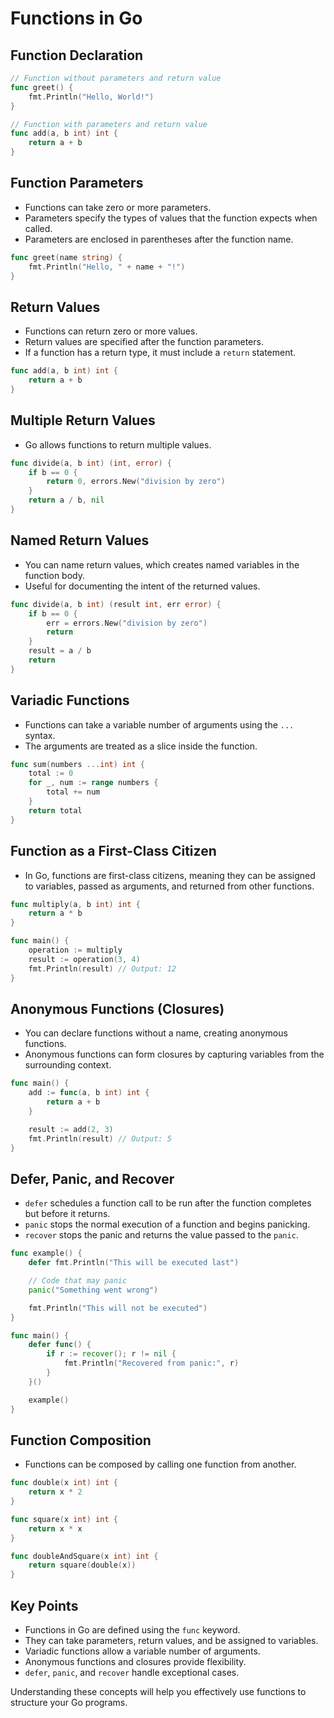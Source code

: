 # Functions in Go

## Function Declaration

```go
// Function without parameters and return value
func greet() {
    fmt.Println("Hello, World!")
}

// Function with parameters and return value
func add(a, b int) int {
    return a + b
}
```

## Function Parameters

- Functions can take zero or more parameters.
- Parameters specify the types of values that the function expects when called.
- Parameters are enclosed in parentheses after the function name.

```go
func greet(name string) {
    fmt.Println("Hello, " + name + "!")
}
```

## Return Values

- Functions can return zero or more values.
- Return values are specified after the function parameters.
- If a function has a return type, it must include a `return` statement.

```go
func add(a, b int) int {
    return a + b
}
```

## Multiple Return Values

- Go allows functions to return multiple values.

```go
func divide(a, b int) (int, error) {
    if b == 0 {
        return 0, errors.New("division by zero")
    }
    return a / b, nil
}
```

## Named Return Values

- You can name return values, which creates named variables in the function body.
- Useful for documenting the intent of the returned values.

```go
func divide(a, b int) (result int, err error) {
    if b == 0 {
        err = errors.New("division by zero")
        return
    }
    result = a / b
    return
}
```

## Variadic Functions

- Functions can take a variable number of arguments using the `...` syntax.
- The arguments are treated as a slice inside the function.

```go
func sum(numbers ...int) int {
    total := 0
    for _, num := range numbers {
        total += num
    }
    return total
}
```

## Function as a First-Class Citizen

- In Go, functions are first-class citizens, meaning they can be assigned to variables, passed as arguments, and returned from other functions.

```go
func multiply(a, b int) int {
    return a * b
}

func main() {
    operation := multiply
    result := operation(3, 4)
    fmt.Println(result) // Output: 12
}
```

## Anonymous Functions (Closures)

- You can declare functions without a name, creating anonymous functions.
- Anonymous functions can form closures by capturing variables from the surrounding context.

```go
func main() {
    add := func(a, b int) int {
        return a + b
    }

    result := add(2, 3)
    fmt.Println(result) // Output: 5
}
```

## Defer, Panic, and Recover

- `defer` schedules a function call to be run after the function completes but before it returns.
- `panic` stops the normal execution of a function and begins panicking.
- `recover` stops the panic and returns the value passed to the `panic`.

```go
func example() {
    defer fmt.Println("This will be executed last")

    // Code that may panic
    panic("Something went wrong")

    fmt.Println("This will not be executed")
}

func main() {
    defer func() {
        if r := recover(); r != nil {
            fmt.Println("Recovered from panic:", r)
        }
    }()

    example()
}
```

## Function Composition

- Functions can be composed by calling one function from another.

```go
func double(x int) int {
    return x * 2
}

func square(x int) int {
    return x * x
}

func doubleAndSquare(x int) int {
    return square(double(x))
}
```

## Key Points

- Functions in Go are defined using the `func` keyword.
- They can take parameters, return values, and be assigned to variables.
- Variadic functions allow a variable number of arguments.
- Anonymous functions and closures provide flexibility.
- `defer`, `panic`, and `recover` handle exceptional cases.

Understanding these concepts will help you effectively use functions to structure your Go programs.